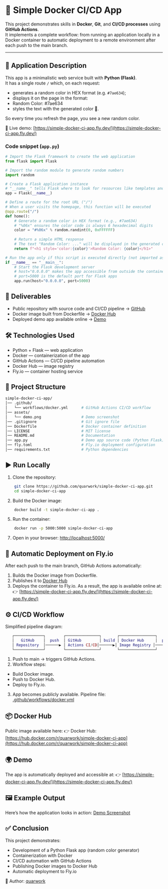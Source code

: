 # 🚀 Simple Docker CI/CD App

This project demonstrates skills in **Docker**, **Git**, and **CI/CD processes** using **GitHub Actions**.  
It implements a complete workflow: from running an application locally in a Docker container to automatic deployment to a remote environment after each push to the main branch.

---

## 📖 Application Description

This app is a minimalistic web service built with **Python (Flask)**.  
It has a single route `/` which, on each request:

- generates a random color in HEX format (e.g. `#7ae634`);
- displays it on the page in the format:
- Random Color: #7ae634
- styles the text with the generated color 🎨.

So every time you refresh the page, you see a new random color.

🔗 Live demo: [https://simple-docker-ci-app.fly.dev/](https://simple-docker-ci-app.fly.dev/)

### Code snippet (`app.py`)
```python
# Import the Flask framework to create the web application
from flask import Flask

# Import the random module to generate random numbers
import random

# Create a Flask application instance
# "__name__" tells Flask where to look for resources like templates and static files
app = Flask(__name__)

# Define a route for the root URL ("/")
# When a user visits the homepage, this function will be executed
@app.route("/")
def home():
    # Generate a random color in HEX format (e.g., #7ae634)
    # "%06x" ensures the color code is always 6 hexadecimal digits
    color = "#%06x" % random.randint(0, 0xFFFFFF)
    
    # Return a simple HTML response
    # The text "Random Color: ..." will be displayed in the generated color
    return f"<h1 style='color:{color}'>Random Color: {color}</h1>"

# Run the app only if this script is executed directly (not imported as a module)
if __name__ == "__main__":
    # Start the Flask development server
    # host="0.0.0.0" makes the app accessible from outside the container
    # port=5000 is the default port for Flask apps
    app.run(host="0.0.0.0", port=5000)
```

## 📌 Deliverables

- Public repository with source code and CI/CD pipeline → [GitHub](https://github.com/quarwork/simple-docker-ci-app)
- Docker image built from Dockerfile → [Docker Hub](https://hub.docker.com/r/quarwork/simple-docker-ci-app)
- Deployed demo app available online → [Demo](https://simple-docker-ci-app.fly.dev/)

## 🛠 Technologies Used

- Python + Flask — web application
- Docker — containerization of the app
- GitHub Actions — CI/CD pipeline automation
- Docker Hub — image registry
- Fly.io — container hosting service

## 📂 Project Structure

```bash
simple-docker-ci-app/
│── .github/
│   └── workflows/docker.yml      # GitHub Actions CI/CD workflow
│── assets/
│   └── demo.png                  # Demo screenshot
│── .gitignore                    # Git ignore file
│── Dockerfile                    # Docker container definition
│── LICENSE                       # MIT license
│── README.md                     # Documentation
│── app.py                        # Demo app source code (Python Flask)
│── fly.toml                      # Fly.io deployment configuration
│── requirements.txt              # Python dependencies
```

## ▶️ Run Locally

1. Clone the repository:
```bash
    git clone https://github.com/quarwork/simple-docker-ci-app.git
    cd simple-docker-ci-app
```
2. Build the Docker image:
```bash
    docker build -t simple-docker-ci-app .
```
5. Run the container:
```bash
    docker run -p 5000:5000 simple-docker-ci-app
```
7. Open in your browser:
    [http://localhost:5000/](http://localhost:5000/)

## 🚀 Automatic Deployment on Fly.io

After each push to the main branch, GitHub Actions automatically:
1. Builds the Docker image from Dockerfile.
2. Publishes it to [Docker Hub](https://hub.docker.com/r/quarwork/simple-docker-ci-app)
3. Deploys the container to Fly.io.
As a result, the app is available online at:
👉 [https://simple-docker-ci-app.fly.dev/](https://simple-docker-ci-app.fly.dev/)

## ⚙️ CI/CD Workflow

Simplified pipeline diagram:
```lua
   ┌─────────────┐        ┌───────────────┐       ┌────────────────┐        ┌─────────────┐
   │   GitHub    │  push  │ GitHub        │ build │ Docker Hub     │  pull  │   Fly.io    │
   │ Repository  │──────▶ │ Actions CI/CD│──────▶│ Image Registry │──────▶│ Deployment  │
   └─────────────┘        └───────────────┘       └────────────────┘        └─────────────┘
```
1. Push to main → triggers GitHub Actions.
2. Workflow steps:
- Build Docker image.
- Push to Docker Hub.
- Deploy to Fly.io.
3. App becomes publicly available.
Pipeline file: [.github/workflows/docker.yml](https://github.com/quarwork/simple-docker-ci-app/blob/main/.github/workflows/docker.yml)

## 📦 Docker Hub

Public image available here:
👉 Docker Hub: [https://hub.docker.com/r/quarwork/simple-docker-ci-app](https://hub.docker.com/r/quarwork/simple-docker-ci-app)

## 🌍 Demo

The app is automatically deployed and accessible at:
👉 [https://simple-docker-ci-app.fly.dev/](https://simple-docker-ci-app.fly.dev/)

## 🖼️ Example Output

Here’s how the application looks in action:
[Demo Screenshot](https://github.com/quarwork/simple-docker-ci-app/blob/main/assets/demo.png)

## ✅ Conclusion

This project demonstrates:
- Development of a Python Flask app (random color generator)
- Containerization with Docker
- CI/CD automation with GitHub Actions
- Publishing Docker images to Docker Hub
- Automatic deployment to Fly.io



👤 Author: [quarwork](https://github.com/quarwork)
